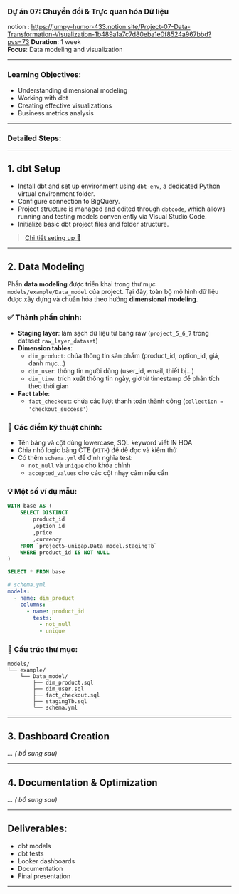 
### Dự án 07: Chuyển đổi & Trực quan hóa Dữ liệu
notion : https://jumpy-humor-433.notion.site/Project-07-Data-Transformation-Visualization-1b489a1a7c7d80eba1e0f8524a967bbd?pvs=73
**Duration**: 1 week  
**Focus**: Data modeling and visualization

---

### Learning Objectives:

- Understanding dimensional modeling  
- Working with dbt  
- Creating effective visualizations  
- Business metrics analysis  

---

### Detailed Steps:

---

## 1. **dbt Setup**
- Install dbt and set up environment using `dbt-env`, a dedicated Python virtual environment folder.
- Configure connection to BigQuery.
- Project structure is managed and edited through `dbtcode`, which allows running and testing models conveniently via Visual Studio Code.
- Initialize basic dbt project files and folder structure.
> [Chi tiết seting up  🚀](https://www.notion.so/e7fd333f221145ee93fcf0e35d447e58?pvs=21)
---

## 2. **Data Modeling** 

Phần **data modeling** được triển khai trong thư mục `models/example/Data_model` của project. Tại đây, toàn bộ mô hình dữ liệu được xây dựng và chuẩn hóa theo hướng **dimensional modeling**.

### ✅ Thành phần chính:

- **Staging layer**: làm sạch dữ liệu từ bảng raw (`project_5_6_7` trong dataset `raw_layer_dataset`)
- **Dimension tables**:
  - `dim_product`: chứa thông tin sản phẩm (product_id, option_id, giá, danh mục…)
  - `dim_user`: thông tin người dùng (user_id, email, thiết bị…)
  - `dim_time`: trích xuất thông tin ngày, giờ từ timestamp để phân tích theo thời gian
- **Fact table**:
  - `fact_checkout`: chứa các lượt thanh toán thành công (`collection = 'checkout_success'`)

### 🧠 Các điểm kỹ thuật chính:
- Tên bảng và cột dùng lowercase, SQL keyword viết IN HOA
- Chia nhỏ logic bằng CTE (`WITH`) để dễ đọc và kiểm thử
- Có thêm `schema.yml` để định nghĩa test:
  - `not_null` và `unique` cho khóa chính
  - `accepted_values` cho các cột nhạy cảm nếu cần

### 💡 Một số ví dụ mẫu:

```sql
WITH base AS (
    SELECT DISTINCT
        product_id
        ,option_id
        ,price
        ,currency
    FROM `project5-unigap.Data_model.stagingTb`
    WHERE product_id IS NOT NULL
)

SELECT * FROM base
```

```yaml
# schema.yml
models:
  - name: dim_product
    columns:
      - name: product_id
        tests:
          - not_null
          - unique
```

### 📂 Cấu trúc thư mục:
```
models/
└── example/
    └── Data_model/
        ├── dim_product.sql
        ├── dim_user.sql
        ├── fact_checkout.sql
        ├── stagingTb.sql
        └── schema.yml
```

---

## 3. **Dashboard Creation** 
*... ( bổ sung sau)*

---

## 4. **Documentation & Optimization** 
*... ( bổ sung sau)*

---

## Deliverables:

- dbt models  
- dbt tests  
- Looker dashboards  
- Documentation  
- Final presentation  

---
